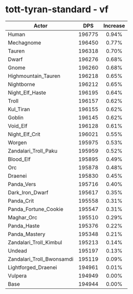 # tott-tyran-standard - vf
| Actor | DPS | Increase |
|---|:---:|:---:|
|Human|196775|0.94%|
|Mechagnome|196450|0.77%|
|Tauren|196318|0.70%|
|Dwarf|196276|0.68%|
|Gnome|196260|0.68%|
|Highmountain_Tauren|196218|0.65%|
|Nightborne|196212|0.65%|
|Night_Elf_Haste|196195|0.64%|
|Troll|196157|0.62%|
|Kul_Tiran|196155|0.62%|
|Goblin|196145|0.62%|
|Void_Elf|196128|0.61%|
|Night_Elf_Crit|196021|0.55%|
|Worgen|195975|0.53%|
|Zandalari_Troll_Paku|195959|0.52%|
|Blood_Elf|195895|0.49%|
|Orc|195878|0.48%|
|Draenei|195830|0.45%|
|Panda_Vers|195716|0.40%|
|Dark_Iron_Dwarf|195617|0.35%|
|Panda_Crit|195558|0.31%|
|Panda_Fortune_Cookie|195547|0.31%|
|Maghar_Orc|195510|0.29%|
|Panda_Haste|195376|0.22%|
|Panda_Mastery|195348|0.21%|
|Zandalari_Troll_Kimbul|195213|0.14%|
|Undead|195197|0.13%|
|Zandalari_Troll_Bwonsamdi|195119|0.09%|
|Lightforged_Draenei|194961|0.01%|
|Vulpera|194949|0.00%|
|Base|194944|0.00%|
